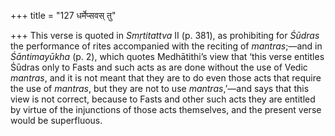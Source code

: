 +++
title = "127 धर्मेप्सवस् तु"

+++
This verse is quoted in *Smṛtitattva* II (p. 381), as prohibiting for
*Śūdras* the performance of rites accompanied with the reciting of
*mantras*;—and in *Śāntimayūkha* (p. 2), which quotes Medhātithi’s view
that ‘this verse entitles Śūdras only to Fasts and such acts as are done
without the use of Vedic *mantras*, and it is not meant that they are to
do even those acts that require the use of *mantras*, but they are not
to use *mantras*,’—and says that this view is not correct, because to
Fasts and other such acts they are entitled by virtue of the injunctions
of those acts themselves, and the present verse would be superfluous.


